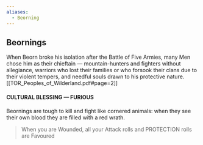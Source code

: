 ```yaml
---
aliases:
  - Beorning
---
```


## Beornings
When Beorn broke his isolation after the Battle of Five Armies, many Men chose him as their chieftain — mountain-hunters and fighters without allegiance, warriors who lost their families or who forsook their clans due to their violent tempers, and needful souls drawn to his protective nature.
[[TOR_Peoples_of_Wilderland.pdf#page=2]]

#### CULTURAL BLESSING — FURIOUS 
Beornings are tough to kill and fight like cornered animals: when they see their own blood they are filled with a red wrath. 
> When you are Wounded, all your Attack rolls and PROTECTION rolls are Favoured